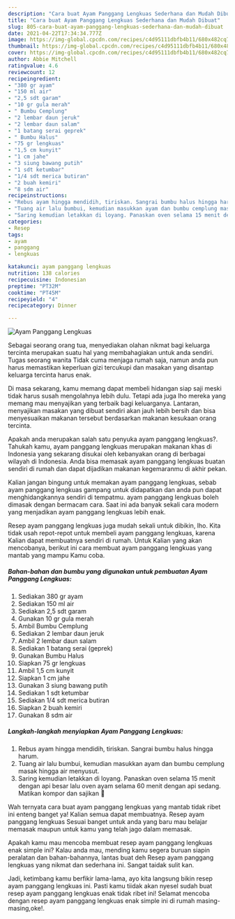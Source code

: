 ```yaml
---
description: "Cara buat Ayam Panggang Lengkuas Sederhana dan Mudah Dibuat"
title: "Cara buat Ayam Panggang Lengkuas Sederhana dan Mudah Dibuat"
slug: 805-cara-buat-ayam-panggang-lengkuas-sederhana-dan-mudah-dibuat
date: 2021-04-22T17:34:34.777Z
image: https://img-global.cpcdn.com/recipes/c4d95111dbfb4b11/680x482cq70/ayam-panggang-lengkuas-foto-resep-utama.jpg
thumbnail: https://img-global.cpcdn.com/recipes/c4d95111dbfb4b11/680x482cq70/ayam-panggang-lengkuas-foto-resep-utama.jpg
cover: https://img-global.cpcdn.com/recipes/c4d95111dbfb4b11/680x482cq70/ayam-panggang-lengkuas-foto-resep-utama.jpg
author: Abbie Mitchell
ratingvalue: 4.6
reviewcount: 12
recipeingredient:
- "380 gr ayam"
- "150 ml air"
- "2,5 sdt garam"
- "10 gr gula merah"
- " Bumbu Cemplung"
- "2 lembar daun jeruk"
- "2 lembar daun salam"
- "1 batang serai geprek"
- " Bumbu Halus"
- "75 gr lengkuas"
- "1,5 cm kunyit"
- "1 cm jahe"
- "3 siung bawang putih"
- "1 sdt ketumbar"
- "1/4 sdt merica butiran"
- "2 buah kemiri"
- "8 sdm air"
recipeinstructions:
- "Rebus ayam hingga mendidih, tiriskan. Sangrai bumbu halus hingga harum."
- "Tuang air lalu bumbui, kemudian masukkan ayam dan bumbu cemplung masak hingga air menyusut."
- "Saring kemudian letakkan di loyang. Panaskan oven selama 15 menit dengan api besar lalu oven ayam selama 60 menit dengan api sedang. Matikan kompor dan sajikan 🤤"
categories:
- Resep
tags:
- ayam
- panggang
- lengkuas

katakunci: ayam panggang lengkuas 
nutrition: 138 calories
recipecuisine: Indonesian
preptime: "PT32M"
cooktime: "PT45M"
recipeyield: "4"
recipecategory: Dinner

---
```



![Ayam Panggang Lengkuas](https://img-global.cpcdn.com/recipes/c4d95111dbfb4b11/680x482cq70/ayam-panggang-lengkuas-foto-resep-utama.jpg)

Sebagai seorang orang tua, menyediakan olahan nikmat bagi keluarga tercinta merupakan suatu hal yang membahagiakan untuk anda sendiri. Tugas seorang  wanita Tidak cuma menjaga rumah saja, namun anda pun harus memastikan keperluan gizi tercukupi dan masakan yang disantap keluarga tercinta harus enak.

Di masa  sekarang, kamu memang dapat membeli hidangan siap saji meski tidak harus susah mengolahnya lebih dulu. Tetapi ada juga lho mereka yang memang mau menyajikan yang terbaik bagi keluarganya. Lantaran, menyajikan masakan yang dibuat sendiri akan jauh lebih bersih dan bisa menyesuaikan makanan tersebut berdasarkan makanan kesukaan orang tercinta. 



Apakah anda merupakan salah satu penyuka ayam panggang lengkuas?. Tahukah kamu, ayam panggang lengkuas merupakan makanan khas di Indonesia yang sekarang disukai oleh kebanyakan orang di berbagai wilayah di Indonesia. Anda bisa memasak ayam panggang lengkuas buatan sendiri di rumah dan dapat dijadikan makanan kegemaranmu di akhir pekan.

Kalian jangan bingung untuk memakan ayam panggang lengkuas, sebab ayam panggang lengkuas gampang untuk didapatkan dan anda pun dapat menghidangkannya sendiri di tempatmu. ayam panggang lengkuas boleh dimasak dengan bermacam cara. Saat ini ada banyak sekali cara modern yang menjadikan ayam panggang lengkuas lebih enak.

Resep ayam panggang lengkuas juga mudah sekali untuk dibikin, lho. Kita tidak usah repot-repot untuk membeli ayam panggang lengkuas, karena Kalian dapat membuatnya sendiri di rumah. Untuk Kalian yang akan mencobanya, berikut ini cara membuat ayam panggang lengkuas yang mantab yang mampu Kamu coba.

<!--inarticleads1-->

##### Bahan-bahan dan bumbu yang digunakan untuk pembuatan Ayam Panggang Lengkuas:

1. Sediakan 380 gr ayam
1. Sediakan 150 ml air
1. Sediakan 2,5 sdt garam
1. Gunakan 10 gr gula merah
1. Ambil  Bumbu Cemplung
1. Sediakan 2 lembar daun jeruk
1. Ambil 2 lembar daun salam
1. Sediakan 1 batang serai (geprek)
1. Gunakan  Bumbu Halus
1. Siapkan 75 gr lengkuas
1. Ambil 1,5 cm kunyit
1. Siapkan 1 cm jahe
1. Gunakan 3 siung bawang putih
1. Sediakan 1 sdt ketumbar
1. Sediakan 1/4 sdt merica butiran
1. Siapkan 2 buah kemiri
1. Gunakan 8 sdm air




<!--inarticleads2-->

##### Langkah-langkah menyiapkan Ayam Panggang Lengkuas:

1. Rebus ayam hingga mendidih, tiriskan. Sangrai bumbu halus hingga harum.
1. Tuang air lalu bumbui, kemudian masukkan ayam dan bumbu cemplung masak hingga air menyusut.
1. Saring kemudian letakkan di loyang. Panaskan oven selama 15 menit dengan api besar lalu oven ayam selama 60 menit dengan api sedang. Matikan kompor dan sajikan 🤤




Wah ternyata cara buat ayam panggang lengkuas yang mantab tidak ribet ini enteng banget ya! Kalian semua dapat membuatnya. Resep ayam panggang lengkuas Sesuai banget untuk anda yang baru mau belajar memasak maupun untuk kamu yang telah jago dalam memasak.

Apakah kamu mau mencoba membuat resep ayam panggang lengkuas enak simple ini? Kalau anda mau, mending kamu segera buruan siapin peralatan dan bahan-bahannya, lantas buat deh Resep ayam panggang lengkuas yang nikmat dan sederhana ini. Sangat taidak sulit kan. 

Jadi, ketimbang kamu berfikir lama-lama, ayo kita langsung bikin resep ayam panggang lengkuas ini. Pasti kamu tiidak akan nyesel sudah buat resep ayam panggang lengkuas enak tidak ribet ini! Selamat mencoba dengan resep ayam panggang lengkuas enak simple ini di rumah masing-masing,oke!.

